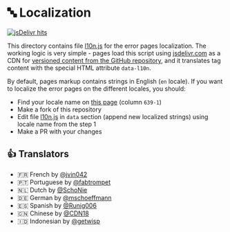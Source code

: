 # 🔤 Localization

[![jsDelivr hits](https://img.shields.io/jsdelivr/gh/hm/tarampampam/error-pages)](https://www.jsdelivr.com/package/gh/tarampampam/error-pages)

This directory contains file [l10n.js](l10n.js) for the error pages localization. The working logic is very simple - pages load this script using [jsdelivr.com](https://www.jsdelivr.com/) as a CDN for [versioned content from the GitHub repository](https://www.jsdelivr.com/features#gh), and it translates tag content with the special HTML attribute `data-l10n`.

By default, pages markup contains strings in English (`en` locale). If you want to localize the error pages on the different locales, you should:

- Find your locale name on [this page](https://en.wikipedia.org/wiki/List_of_ISO_639-1_codes) (column `639-1`)
- Make a fork of this repository
- Edit file [l10n.js](l10n.js) in `data` section (append new localized strings) using locale name from the step 1
- Make a PR with your changes

## 👍 Translators

- 🇫🇷 French by [@jvin042](https://github.com/jvin042)
- 🇵🇹 Portuguese by [@fabtrompet](https://github.com/fabtrompet)
- 🇳🇱 Dutch by [@SchoNie](https://github.com/SchoNie)
- 🇩🇪 German by [@mschoeffmann](https://github.com/mschoeffmann)
- 🇪🇸 Spanish by [@Runig006](https://github.com/Runig006)
- 🇨🇳 Chinese by [@CDN18](https://github.com/CDN18)
- 🇮🇩 Indonesian by [@getwisp](https://github.com/getwisp)
